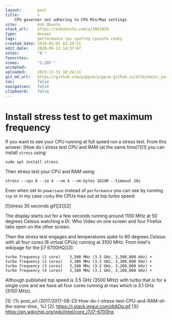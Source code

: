 ```yaml
---
layout:       post
title:        >
    CPU governor not adhering to CPU Min/Max settings
site:         Ask Ubuntu
stack_url:    https://askubuntu.com/q/1001929
type:         Answer
tags:         performance cpu cpufreq cpuinfo conky
created_date: 2018-02-01 03:29:51
edit_date:    2020-06-12 14:37:07
votes:        "0 "
favorites:    
views:        "2,207 "
accepted:     
uploaded:     2023-12-31 10:24:11
git_md_url:   https://github.com/pippim/pippim.github.io/blob/main/_posts/2018/2018-02-01-CPU-governor-not-adhering-to-CPU-Min_Max-settings.md
toc:          false
navigation:   false
clipboard:    false
---
```


# Install stress test to get maximum frequency

If you want to see your CPU running at full speed run a stress test. From this answer: [How do I stress test CPU and RAM (at the same time)?][1] you can install `stress` using:

``` 
sudo apt install stress
```

Then stress test your CPU and RAM using:

``` 
stress --cpu 8 --io 4 --vm 4 --vm-bytes 1024M --timeout 20s
```

Even when set to `powersave` instead of `performance` you can see by running `top` or in my case `conky` the CPUs max out at top turbo speed:

[![stress 30 seconds.gif][2]][2]

The display starts out for a few seconds running around 1100 MHz at 50 degrees Celsius watching a Dr. Who Video on one screen and four Firefox tabs open on the other screen.

Then the stress test engages and temperatures spike to 80 degrees Celsius with all four cores (8 virtual CPUs) running at 3100 MHz. From Intel's wikipage for the [i7 6700HQ][3]:

``` 
turbo frequency (1 core)    3,500 MHz (3.5 GHz, 3,500,000 kHz) +
turbo frequency (2 cores)   3,300 MHz (3.3 GHz, 3,300,000 kHz) +
turbo frequency (3 cores)   3,200 MHz (3.2 GHz, 3,200,000 kHz) +
turbo frequency (4 cores)   3,100 MHz (3.1 GHz, 3,100,000 kHz) +
```

Although published top speed is 3.5 GHz (3500 MHz) with turbo that is for a single core and we have all four cores running at max which is 3.1 GHz (3100 MHz).


  [1]: {% post_url /2017/2017-08-23-How-do-I-stress-test-CPU-and-RAM-_at-the-same-time__ %}
  [2]: https://i.stack.imgur.com/dtADq.gif
  [3]: https://en.wikichip.org/wiki/intel/core_i7/i7-6700hq
